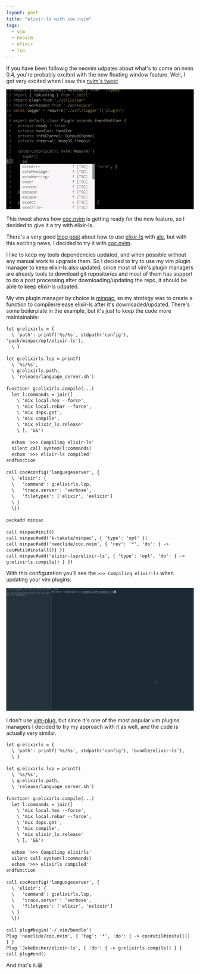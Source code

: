 ```yaml
---
layout: post
title: "elixir-ls with coc.nvim"
tags:
  - vim
  - neovim
  - elixir
  - lsp
---
```


If you have been followig the neovim udpates about what's to come on nvim
0.4, you're probably excited with the new floating window feature. Well, I got
very excited when I saw this [nvim's
tweet](https://twitter.com/Neovim/status/1101893773561348096)

![neovim-floating-window](/assets/nvim-floating-window.gif)

This tweet shows how [coc.nvim](https://github.com/neoclide/coc.nvim) is getting ready for the new feature, so I
decided to give it a try with elixir-ls.

There's a very good [blog
post](https://www.mitchellhanberg.com/post/2018/10/18/how-to-use-elixir-ls-with-vim/)
about how to use [elixir-ls](https://github.com/JakeBecker/elixir-ls) with [ale](https://github.com/w0rp/ale), but with this exciting news, I
decided to try it with [coc.nvim](https://github.com/neoclide/coc.nvim).

I like to keep my tools dependencies updated, and when possible without any
manual work to upgrade them. So I decided to try to use my vim plugin manager to
keep elixir-ls also updated, since most of vim's plugin managers are already
tools to download git repositories and most of them has support to do a post
processing after downloading/updating the repo, it should be able to keep
elixir-ls udpated.

My vim plugin manager by choice is [minpac](https://github.com/k-takata/minpac), so my strategy was to create a
function to compile/release elixir-ls after it's downloaded/updated. There's
some boilerplate in the example, but it's just to keep the code more
maintainable:

```vimscript
let g:elixirls = {
  \ 'path': printf('%s/%s', stdpath('config'), 'pack/minpac/opt/elixir-ls'),
  \ }

let g:elixirls.lsp = printf(
  \ '%s/%s',
  \ g:elixirls.path,
  \ 'release/language_server.sh')

function! g:elixirls.compile(...)
  let l:commands = join([
    \ 'mix local.hex --force',
    \ 'mix local.rebar --force',
    \ 'mix deps.get',
    \ 'mix compile',
    \ 'mix elixir_ls.release'
    \ ], '&&')

  echom '>>> Compiling elixir-ls'
  silent call system(l:commands)
  echom '>>> elixir-ls compiled'
endfunction

call coc#config('languageserver', {
  \ 'elixir': {
  \   'command': g:elixirls.lsp,
  \   'trace.server': 'verbose',
  \   'filetypes': ['elixir', 'eelixir']
  \ }
  \})

packadd minpac

call minpac#init()
call minpac#add('k-takata/minpac', { 'type': 'opt' })
call minpac#add('neoclide/coc.nvim', { 'rev': '*', 'do': { -> coc#util#install()} })
call minpac#add('elixir-lsp/elixir-ls', { 'type': 'opt', 'do': { -> g:elixirls.compile() } })
```

With this configuration you'll see the `>>> Compiling elixir-ls` when updating
your vim plugins:

![installing compiling elixir-ls](/assets/coc.nvim.gif)

I don't use [vim-plug](https://github.com/junegunn/vim-plug), but since it's one
of the most popular vim plugins managers I decided to try my approach with it as
well, and the code is actually very similar.
```vimscript
let g:elixirls = {
  \ 'path': printf('%s/%s', stdpath('config'), 'bundle/elixir-ls'),
  \ }

let g:elixirls.lsp = printf(
  \ '%s/%s',
  \ g:elixirls.path,
  \ 'release/language_server.sh')

function! g:elixirls.compile(...)
  let l:commands = join([
    \ 'mix local.hex --force',
    \ 'mix local.rebar --force',
    \ 'mix deps.get',
    \ 'mix compile',
    \ 'mix elixir_ls.release'
    \ ], '&&')

  echom '>>> Compiling elixirls'
  silent call system(l:commands)
  echom '>>> elixirls compiled'
endfunction

call coc#config('languageserver', {
  \ 'elixir': {
  \   'command': g:elixirls.lsp,
  \   'trace.server': 'verbose',
  \   'filetypes': ['elixir', 'eelixir']
  \ }
  \})

call plug#begin('~/.vim/bundle')
Plug 'neoclide/coc.nvim', { 'tag': '*', 'do': { -> coc#util#install() } }
Plug 'JakeBecker/elixir-ls', { 'do': { -> g:elixirls.compile() } }
call plug#end()
```

And that's it.😁
